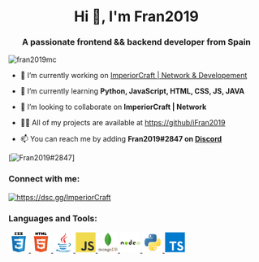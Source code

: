 <h1 align="center">Hi 👋, I'm Fran2019</h1>
<h3 align="center">A passionate frontend && backend developer from Spain</h3>

<p align="left"> <img src="https://komarev.com/ghpvc/?username=fran2019mc&label=Profile%20views&color=0e75b6&style=flat" alt="fran2019mc" /> </p>

- 🔭 I’m currently working on [ImperiorCraft | Network & Developement](https://dsc.gg/ImperiorCraft)

- 🌱 I’m currently learning **Python, JavaScript, HTML, CSS, JS, JAVA**

- 👯 I’m looking to collaborate on **ImperiorCraft | Network**

- 👨‍💻 All of my projects are available at [https://github/iFran2019](https://github/iFran2019)

- 📫 You can reach me by adding **Fran2019#2847 on [Discord]([https://dsc.gg/ImperiorCraft](https://discord.gg/3x5Uwt4n8k))**

[![Fran2019#2847]([https://discord.c99.nl/widget/theme-2/546786814736859158.png](https://discord.c99.nl/))]

<h3 align="left">Connect with me:</h3>
<p align="left">
<a href="https://discord.gg/https://dsc.gg/ImperiorCraft" target="blank"><img align="center" src="https://raw.githubusercontent.com/rahuldkjain/github-profile-readme-generator/master/src/images/icons/Social/discord.svg" alt="https://dsc.gg/ImperiorCraft" height="30" width="40" /></a>
</p>

<h3 align="left">Languages and Tools:</h3>
<p align="left"> <a href="https://www.w3schools.com/css/" target="_blank" rel="noreferrer"> <img src="https://raw.githubusercontent.com/devicons/devicon/master/icons/css3/css3-original-wordmark.svg" alt="css3" width="40" height="40"/> </a> <a href="https://www.w3.org/html/" target="_blank" rel="noreferrer"> <img src="https://raw.githubusercontent.com/devicons/devicon/master/icons/html5/html5-original-wordmark.svg" alt="html5" width="40" height="40"/> </a> <a href="https://www.java.com" target="_blank" rel="noreferrer"> <img src="https://raw.githubusercontent.com/devicons/devicon/master/icons/java/java-original.svg" alt="java" width="40" height="40"/> </a> <a href="https://developer.mozilla.org/en-US/docs/Web/JavaScript" target="_blank" rel="noreferrer"> <img src="https://raw.githubusercontent.com/devicons/devicon/master/icons/javascript/javascript-original.svg" alt="javascript" width="40" height="40"/> </a> <a href="https://www.mongodb.com/" target="_blank" rel="noreferrer"> <img src="https://raw.githubusercontent.com/devicons/devicon/master/icons/mongodb/mongodb-original-wordmark.svg" alt="mongodb" width="40" height="40"/> </a> <a href="https://nodejs.org" target="_blank" rel="noreferrer"> <img src="https://raw.githubusercontent.com/devicons/devicon/master/icons/nodejs/nodejs-original-wordmark.svg" alt="nodejs" width="40" height="40"/> </a> <a href="https://www.python.org" target="_blank" rel="noreferrer"> <img src="https://raw.githubusercontent.com/devicons/devicon/master/icons/python/python-original.svg" alt="python" width="40" height="40"/> </a> <a href="https://www.typescriptlang.org/" target="_blank" rel="noreferrer"> <img src="https://raw.githubusercontent.com/devicons/devicon/master/icons/typescript/typescript-original.svg" alt="typescript" width="40" height="40"/> </a> </p>
